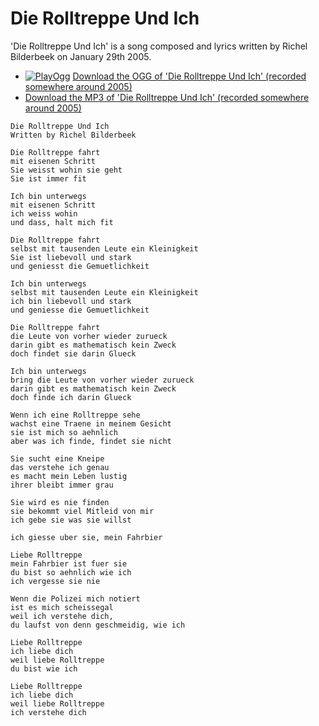 # Die Rolltreppe Und Ich

'Die Rolltreppe Und Ich' is a song composed and lyrics written
by Richel Bilderbeek on January 29th 2005.

 * [![PlayOgg](http://static.fsf.org/playogg/Play_ogg_80x15.png "I support PlayOgg!")](http://playogg.org) [Download the OGG of 'Die Rolltreppe Und Ich' (recorded somewhere around 2005)](CD04_05DieRolltreppeUndIch.ogg)
 * [Download the MP3 of 'Die Rolltreppe Und Ich' (recorded somewhere around 2005)](CD04_05DieRolltreppeUndIch.mp3)

```
Die Rolltreppe Und Ich
Written by Richel Bilderbeek

Die Rolltreppe fahrt
mit eisenen Schritt
Sie weisst wohin sie geht
Sie ist immer fit

Ich bin unterwegs
mit eisenen Schritt
ich weiss wohin
und dass, halt mich fit

Die Rolltreppe fahrt
selbst mit tausenden Leute ein Kleinigkeit
Sie ist liebevoll und stark
und geniesst die Gemuetlichkeit

Ich bin unterwegs
selbst mit tausenden Leute ein Kleinigkeit
ich bin liebevoll und stark
und geniesse die Gemuetlichkeit

Die Rolltreppe fahrt
die Leute von vorher wieder zurueck
darin gibt es mathematisch kein Zweck
doch findet sie darin Glueck

Ich bin unterwegs
bring die Leute von vorher wieder zurueck
darin gibt es mathematisch kein Zweck
doch finde ich darin Glueck

Wenn ich eine Rolltreppe sehe
wachst eine Traene in meinem Gesicht
sie ist mich so aehnlich
aber was ich finde, findet sie nicht

Sie sucht eine Kneipe
das verstehe ich genau
es macht mein Leben lustig
ihrer bleibt immer grau

Sie wird es nie finden
sie bekommt viel Mitleid von mir
ich gebe sie was sie willst

ich giesse uber sie, mein Fahrbier

Liebe Rolltreppe
mein Fahrbier ist fuer sie
du bist so aehnlich wie ich
ich vergesse sie nie

Wenn die Polizei mich notiert
ist es mich scheissegal
weil ich verstehe dich,
du laufst von denn geschmeidig, wie ich

Liebe Rolltreppe
ich liebe dich
weil liebe Rolltreppe
du bist wie ich

Liebe Rolltreppe
ich liebe dich
weil liebe Rolltreppe
ich verstehe dich
```
